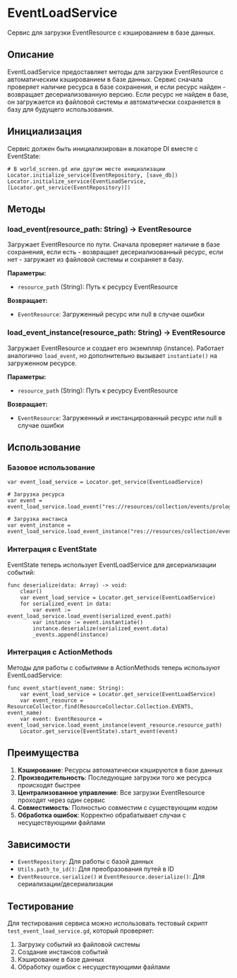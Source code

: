 # EventLoadService

Сервис для загрузки EventResource с кэшированием в базе данных.

## Описание

EventLoadService предоставляет методы для загрузки EventResource с автоматическим кэшированием в базе данных. Сервис сначала проверяет наличие ресурса в базе сохранения, и если ресурс найден - возвращает десериализованную версию. Если ресурс не найден в базе, он загружается из файловой системы и автоматически сохраняется в базу для будущего использования.

## Инициализация

Сервис должен быть инициализирован в локаторе DI вместе с EventState:

```gdscript
# В world_screen.gd или другом месте инициализации
Locator.initialize_service(EventRepository, [save_db])
Locator.initialize_service(EventLoadService, [Locator.get_service(EventRepository)])
```

## Методы

### load_event(resource_path: String) -> EventResource

Загружает EventResource по пути. Сначала проверяет наличие в базе сохранения, если есть - возвращает десериализованный ресурс, если нет - загружает из файловой системы и сохраняет в базу.

**Параметры:**
- `resource_path` (String): Путь к ресурсу EventResource

**Возвращает:**
- `EventResource`: Загруженный ресурс или null в случае ошибки

### load_event_instance(resource_path: String) -> EventResource

Загружает EventResource и создает его экземпляр (instance). Работает аналогично `load_event`, но дополнительно вызывает `instantiate()` на загруженном ресурсе.

**Параметры:**
- `resource_path` (String): Путь к ресурсу EventResource

**Возвращает:**
- `EventResource`: Загруженный и инстанцированный ресурс или null в случае ошибки

## Использование

### Базовое использование

```gdscript
var event_load_service = Locator.get_service(EventLoadService)

# Загрузка ресурса
var event = event_load_service.load_event("res://resources/collection/events/prologue/prologue_1.tres")

# Загрузка инстанса
var event_instance = event_load_service.load_event_instance("res://resources/collection/events/prologue/prologue_1.tres")
```

### Интеграция с EventState

EventState теперь использует EventLoadService для десериализации событий:

```gdscript
func deserialize(data: Array) -> void:
	clear()
	var event_load_service = Locator.get_service(EventLoadService)
	for serialized_event in data:
		var event := event_load_service.load_event(serialized_event.path)
		var instance := event.instantiate()
		instance.deserialize(serialized_event.data)
		_events.append(instance)
```

### Интеграция с ActionMethods

Методы для работы с событиями в ActionMethods теперь используют EventLoadService:

```gdscript
func event_start(event_name: String):
	var event_load_service = Locator.get_service(EventLoadService)
	var event_resource = ResourceCollector.find(ResourceCollector.Collection.EVENTS, event_name)
	var event: EventResource = event_load_service.load_event_instance(event_resource.resource_path)
	Locator.get_service(EventState).start_event(event)
```

## Преимущества

1. **Кэширование**: Ресурсы автоматически кэшируются в базе данных
2. **Производительность**: Последующие загрузки того же ресурса происходят быстрее
3. **Централизованное управление**: Все загрузки EventResource проходят через один сервис
4. **Совместимость**: Полностью совместим с существующим кодом
5. **Обработка ошибок**: Корректно обрабатывает случаи с несуществующими файлами

## Зависимости

- `EventRepository`: Для работы с базой данных
- `Utils.path_to_id()`: Для преобразования путей в ID
- `EventResource.serialize()` и `EventResource.deserialize()`: Для сериализации/десериализации

## Тестирование

Для тестирования сервиса можно использовать тестовый скрипт `test_event_load_service.gd`, который проверяет:

1. Загрузку событий из файловой системы
2. Создание инстансов событий
3. Кэширование в базе данных
4. Обработку ошибок с несуществующими файлами 